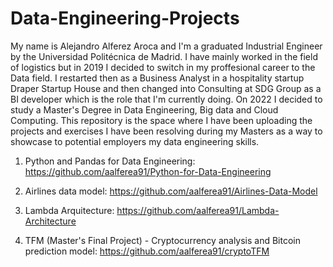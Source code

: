 # Data-Engineering-Projects
My name is Alejandro Alferez Aroca and I'm a graduated Industrial Engineer by the Universidad Politécnica de Madrid. I have mainly worked in the field of logistics but in 2019 I decided to switch in my proffesional career to the Data field. I restarted then as a Business Analyst in a hospitality startup Draper Startup House and then changed into Consulting at SDG Group as a BI developer which is the role that I'm currently doing. On 2022 I decided to study a Master's Degree in Data Engineering, Big data and Cloud Computing. This repository is the space where I have been uploading the projects and exercises I have been resolving during my Masters as a way to showcase to potential employers my data engineering skills.

1. Python and Pandas for Data Engineering: https://github.com/aalferea91/Python-for-Data-Engineering

2. Airlines data model: https://github.com/aalferea91/Airlines-Data-Model

3. Lambda Arquitecture: https://github.com/aalferea91/Lambda-Architecture

4. TFM (Master's Final Project) - Cryptocurrency analysis and Bitcoin prediction model: https://github.com/aalferea91/cryptoTFM
